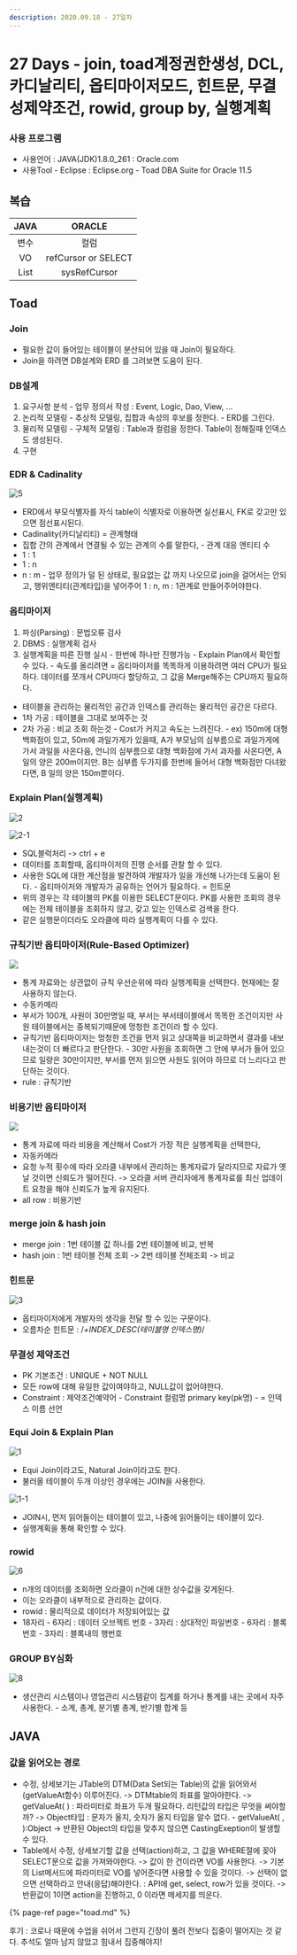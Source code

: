 ```yaml
---
description: 2020.09.18 - 27일차
---
```


# 27 Days - join, toad계정권한생성, DCL, 카디날리티, 옵티마이저모드, 힌트문, 무결성제약조건, rowid, group by, 실행계획

### 사용 프로그램

* 사용언어 : JAVA\(JDK\)1.8.0\_261 : Oracle.com
* 사용Tool  - Eclipse : Eclipse.org - Toad DBA Suite for Oracle 11.5

## 복습

| JAVA | ORACLE |
| :---: | :---: |
| 변수 | 컬럼 |
| VO | refCursor or SELECT |
| List | sysRefCursor |

## Toad 

### Join

* 필요한 값이 들어있는 테이블이 분산되어 있을 때 Join이 필요하다.
* Join을 하려면 DB설계와 ERD 를 그려보면 도움이 된다.

### DB설계

1. 요구사항 분석 - 업무 정의서 작성 : Event, Logic, Dao, View, ...
2. 논리적 모델링 - 추상적 모델링, 집합과 속성의 후보를 정한다. - ERD를 그린다.
3. 물리적 모델링 - 구체적 모델링 : Table과 컬럼을 정한다. Table이 정해질때 인덱스도 생성된다.
4. 구현

### EDR & Cadinality

![5](../.gitbook/assets/5%20%289%29.png)

* ERD에서 부모식별자를 자식 table이 식별자로 이용하면 실선표시, FK로 갖고만 있으면 점선표시된다.
* Cadinality\(카디날리티\) = 관계형태
* 집합 간의 관계에서 연결될 수 있는 관계의 수를 말한다, - 관계 대응 엔티티 수
* 1 : 1
* 1 : n
* n : m - 업무 정의가 덜 된 상태로, 필요없는 값 까지 나오므로 join을 걸어서는 안되고, 행위엔티티\(관계타입\)을 넣어주어 1 : n, m : 1관계로 만들어주어야한다.

### 옵티마이저

1. 파싱\(Parsing\) : 문법오류 검사
2. DBMS : 실행계획 검사
3. 실행계획을 따른 진행 실시 - 한번에 하나만 진행가능 - Explain Plan에서 확인할 수 있다. - 속도를 올리려면 = 옵티마이저를 똑똑하게 이용하려면 여러 CPU가 필요하다. 데이터를 쪼개서 CPU마다 할당하고, 그 값을 Merge해주는 CPU까지 필요하다.

* 테이블을 관리하는 물리적인 공간과 인덱스를 관리하는 물리적인 공간은 다르다.
* 1차 가공 : 테이블을 그대로 보여주는 것
* 2차 가공 : 비교 조회 하는것 - Cost가 커지고 속도는 느려진다. - ex\) 150m에 대형 백화점이 있고, 50m에 과일가게가 있을때, A가 부모님의 심부름으로 과일가게에 가서 과일을 사온다음, 언니의 심부름으로 대형 백화점에 가서 과자를 사온다면, A일의 양은 200m이지만. B는 심부름 두가지를 한번에 들어서 대형 백화점만 다녀왔다면, B 일의 양은 150m뿐이다.

### Explain Plan\(실행계획\)

![2](../.gitbook/assets/2%20%289%29.png)

![2-1](../.gitbook/assets/2-1%20%282%29.png)

* SQL블럭처리 -&gt; ctrl + e 
* 데이터를 조회할때, 옵티마이저의 진행 순서를 관찰 할 수 있다.
* 사용한 SQL에 대한 계산점을 발견하여 개발자가 일을 개선해 나가는데 도움이 된다. - 옵티마이저와 개발자가 공유하는 언어가 필요하다. = 힌트문
* 위의 경우는 각 테이블의 PK를 이용한 SELECT문이다. PK를 사용한 조회의 경우에는 전체 테이블을 조회하지 않고, 갖고 있는 인덱스로 검색을 한다.
* 같은 실행문이더라도 오라클에 따라 실행계획이 다를 수 있다.

### 규칙기반 옵티마이저\(Rule-Based Optimizer\)

![](../.gitbook/assets/7-1.png)

* 통계 자료와는 상관없이 규칙 우선순위에 따라 실행계획을 선택한다. 현재에는 잘 사용하지 않는다.
* 수동카메라
* 부서가 100개, 사원이 30만명일 때, 부서는 부서테이블에서 똑똑한 조건이지만 사원 테이블에서는 중복되기때문에 멍청한 조건이라 할 수 있다.
* 규칙기반 옵티마이저는 멍청한 조건을 먼저 읽고 상대쪽을 비교하면서 결과를 내보내는것이 더 빠르다고 판단한다. - 30만 사원을 조회하면 그 안에 부서가 들어 있으므로 일량은 30만이지만, 부서를 먼저 읽으면 사원도 읽어야 하므로 더 느리다고 판단하는 것이다.
* rule : 규칙기반

### 비용기반 옵티마이저

![](../.gitbook/assets/7%20%283%29.png)

* 통계 자료에 따라 비용을 계산해서 Cost가 가장 적은 실행계획을 선택한다,
* 자동카메라
* 요청 누적 횟수에 따라 오라클 내부에서 관리하는 통계자료가 달라지므로 자료가 옛날 것이면 신뢰도가 떨어진다. -&gt; 오라클 서버 관리자에게 통계자료를 최신 업데이트 요청을 해야 신뢰도가 높게 유지된다.
* all row : 비용기반

### merge join & hash join

* merge join : 1번 테이블 값 하나를 2번 테이블에 비교, 반복
* hash join : 1번 테이블 전체 조회 -&gt; 2번 테이블 전체조회 -&gt; 비교

### 힌트문

![3](../.gitbook/assets/3%20%2810%29.png)

* 옵티마이저에게 개발자의 생각을 전달 할 수 있는 구문이다.
* 오름차순 힌트문 : /_+INDEX\_DESC\(테이블명 인덱스명\)_/ 

### 무결성 제약조건

* PK 기본조건 : UNIQUE + NOT NULL
* 모든 row에 대해 유일한 값이여야하고, NULL값이 없어야한다.
* Constraint : 제약조건예약어 - Constraint 컬럼명 primary key\(pk명\)  - = 인덱스 이름 선언

### Equi Join & Explain Plan

![1](../.gitbook/assets/1%20%2810%29.png)

* Equi Join이라고도, Natural Join이라고도 한다.
* 불러올 테이블이 두개 이상인 경우에는 JOIN을 사용한다.

![1-1](../.gitbook/assets/1-1%20%282%29.png)

* JOIN시, 먼저 읽어들이는 테이블이 있고, 나중에 읽어들이는 테이블이 있다.
* 실행계획을 통해 확인할 수 있다.

### rowid

![6](../.gitbook/assets/6%20%286%29.png)

* n개의 데이터를 조회하면 오라클이 n건에 대한 상수값을 갖게된다.
* 이는 오라클이 내부적으로 관리하는 값이다.
* rowid : 물리적으로 데이터가 저장되어있는 값
* 18자리 - 6자리 : 데이터 오브젝트 번호 - 3자리 : 상대적인 파일번호 - 6자리 : 블록번호 - 3자리 : 블록내의 행번호

### GROUP BY심화

![8](../.gitbook/assets/8%20%282%29.png)

* 생산관리 시스템이나 영업관리 시스템같이 집계를 하거나 통계를 내는 곳에서 자주 사용한다. - 소계, 총계, 분기별 총계, 반기별 합계 등

## JAVA

### 값을 읽어오는 경로

* 수정, 상세보기는 JTable의 DTM\(Data Set되는 Table\)의 값을 읽어와서\(getValueAt함수\) 이루어진다. -&gt; DTMtable의 좌표를 알아야한다. -&gt; getValueAt\( \) : 파라미터로 좌표가 두개 필요하다. 리턴값의 타입은 무엇을 써야할까? -&gt; Object타입 : 문자가 올지, 숫자가 올지 타입을 알수 없다.     - getValueAt\( , \):Object -&gt; 반환된 Object의 타입을 맞추지 않으면 CastingExeption이 발생할 수 있다.
* Table에서 수정, 상세보기할 값을 선택\(action\)하고, 그 값을 WHERE절에 꽂아 SELECT문으로 값을 가져와야한다. -&gt; 값이 한 건이라면 VO를 사용한다. -&gt; 기본의 List메서드에 파라미터로 VO를 넣어준다면 사용할 수 있을 것이다. -&gt; 선택이 없으면 선택하라고 안내\(응답\)해야한다. : API에 get, select, row가 있을 것이다. -&gt; 반환값이 1이면 action을 진행하고, 0 이라면 메세지를 띄운다.

{% page-ref page="toad.md" %}

후기 : 코로나 때문에 수업을 쉬어서 그런지 긴장이 풀려 전보다 집중이 떨어지는 것 같다. 추석도 얼마 남지 않았고 힘내서 집중해야지!

